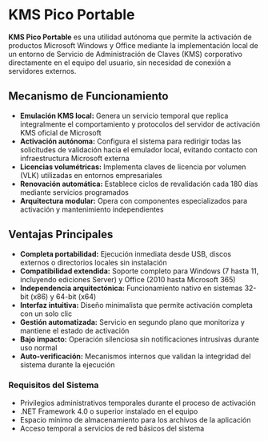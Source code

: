 # KMS Pico Portable
**KMS Pico Portable** es una utilidad autónoma que permite la activación de productos Microsoft Windows y Office mediante la implementación local de un entorno de Servicio de Administración de Claves (KMS) corporativo directamente en el equipo del usuario, sin necesidad de conexión a servidores externos.

## Mecanismo de Funcionamiento

*   **Emulación KMS local:** Genera un servicio temporal que replica integralmente el comportamiento y protocolos del servidor de activación KMS oficial de Microsoft
*   **Activación autónoma:** Configura el sistema para redirigir todas las solicitudes de validación hacia el emulador local, evitando contacto con infraestructura Microsoft externa
*   **Licencias volumétricas:** Implementa claves de licencia por volumen (VLK) utilizadas en entornos empresariales
*   **Renovación automática:** Establece ciclos de revalidación cada 180 días mediante servicios programados
*   **Arquitectura modular:** Opera con componentes especializados para activación y mantenimiento independientes

## Ventajas Principales

*   **Completa portabilidad:** Ejecución inmediata desde USB, discos externos o directorios locales sin instalación
*   **Compatibilidad extendida:** Soporte completo para Windows (7 hasta 11, incluyendo ediciones Server) y Office (2010 hasta Microsoft 365)
*   **Independencia arquitectónica:** Funcionamiento nativo en sistemas 32-bit (x86) y 64-bit (x64)
*   **Interfaz intuitiva:** Diseño minimalista que permite activación completa con un solo clic
*   **Gestión automatizada:** Servicio en segundo plano que monitoriza y mantiene el estado de activación
*   **Bajo impacto:** Operación silenciosa sin notificaciones intrusivas durante uso normal
*   **Auto-verificación:** Mecanismos internos que validan la integridad del sistema durante la ejecución

### Requisitos del Sistema

*   Privilegios administrativos temporales durante el proceso de activación
*   .NET Framework 4.0 o superior instalado en el equipo
*   Espacio mínimo de almacenamiento para los archivos de la aplicación
*   Acceso temporal a servicios de red básicos del sistema

